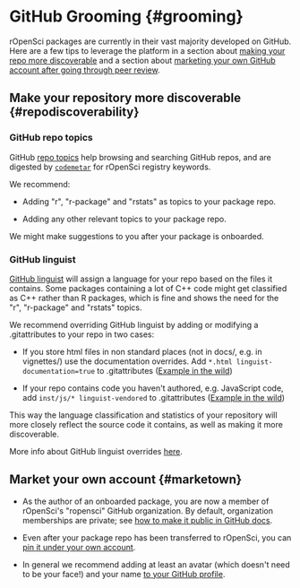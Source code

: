 # GitHub Grooming {#grooming}

<div class="summaryblock">
<p>rOpenSci packages are currently in their vast majority developed on GitHub. Here are a few tips to leverage the platform in a section about <a href="#repodiscoverability">making your repo more discoverable</a> and a section about <a href="#marketown">marketing your own GitHub account after going through peer review</a>.</p>
</div>

## Make your repository more discoverable {#repodiscoverability}

### GitHub repo topics

GitHub [repo topics](https://blog.github.com/2017-01-31-introducing-topics/) help browsing and searching GitHub repos, and are digested by [`codemetar`](https://github.com/ropensci/codemetar) for rOpenSci registry keywords.

We recommend:

* Adding "r", "r-package" and "rstats" as topics to your package repo.

* Adding any other relevant topics to your package repo.

We might make suggestions to you after your package is onboarded.

### GitHub linguist

[GitHub linguist](https://github.com/github/linguist) will assign a language for your repo based on the files it contains. Some packages containing a lot of C++ code might get classified as C++ rather than R packages, which is fine and shows the need for the "r", "r-package" and "rstats" topics.

We recommend overriding GitHub linguist by adding or modifying a .gitattributes to your repo in two cases:

* If you store html files in non standard places (not in docs/, e.g. in vignettes/) use the documentation overrides. Add `*.html linguist-documentation=true` to .gitattributes ([Example in the wild](https://github.com/ropensci/ecoengine/blob/56b64d8d29dfae430a776d1dd440b240452eb1bf/.gitattributes#L5))

* If your repo contains code you haven't authored, e.g. JavaScript code, add `inst/js/* linguist-vendored` to .gitattributes ([Example in the wild](https://github.com/ropensci/wellknown/blob/4435eb620eeae346d2cab7d62276c29dee29a898/.gitattributes#L1))

This way the language classification and statistics of your repository will more closely reflect the source code it contains, as well as making it more discoverable.

More info about GitHub linguist overrides [here](https://github.com/github/linguist#overrides).


## Market your own account {#marketown}

* As the author of an onboarded package, you are now a member of rOpenSci's "ropensci" GitHub organization. By default, organization memberships are private; see [how to make it public in GitHub docs](https://help.github.com/articles/publicizing-or-hiding-organization-membership/).

* Even after your package repo has been transferred to rOpenSci, you can [pin it under your own account](https://help.github.com/articles/pinning-repositories-to-your-profile/).

* In general we recommend adding at least an avatar (which doesn't need to be your face!) and your name [to your GitHub profile](https://help.github.com/articles/customizing-your-profile/).

